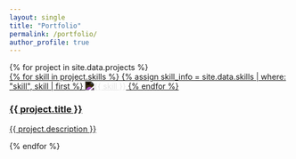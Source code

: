 ```yaml
---
layout: single
title: "Portfolio"
permalink: /portfolio/
author_profile: true
---
```

<div class="portfolio-grid">
  {% for project in site.data.projects %}
  <div class="tile">
    <a href="{{ project.url }}" target="_blank">
      <div class="tile-icon">
        {% for skill in project.skills %}
        {% assign skill_info = site.data.skills | where: "skill", skill | first %}
        <img src="{{ skill_info.icons.small }}" alt="{{ skill }}" style="filter: invert(1);">
        {% endfor %}
      </div>
      <div class="tile-content">
        <h3>{{ project.title }}</h3>
        <p>{{ project.description }}</p>
      </div>
    </a>
  </div>
  {% endfor %}
</div>
